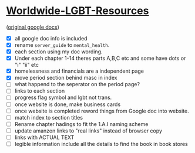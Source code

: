 
# [Worldwide-LGBT-Resources](https://pongopaws.github.io/Worldwide-LGBT-Resources/)

([original google docs](https://docs.google.com/document/d/1eLLK7EXLlJCDyJaAQXykwKjKp0m5XphUI_erLkgu8_0/edit))

- [x] all google doc info is included
- [x] rename `server_guide` to `mental_health`.
- [x] each section using my doc wording. 
- [x] Under each chapter 1-14 theres parts A,B,C etc and some have dots or "i" "ii" etc
- [x] homelessness and financials are a independent page
- [x] move period section behind masc in index
- [ ] what happend to the seperator on the period page?
- [ ] links to each section
- [ ] progress flag symbol and lgbt not trans.
- [ ] once website is done, make business cards
- [ ] once website is completed reword things from Google doc into website.
- [ ] match index to section titles
- [ ] Rename chapter hadings to fit the 1.A.I naming scheme
- [ ] update amanzon links to "real links" instead of browser copy 
- [ ] links with ACTUAL TEXT
- [ ] legible information include all the details to find the book in book stores
